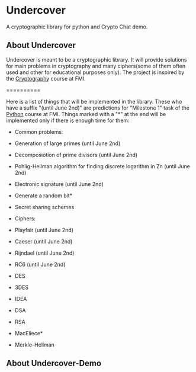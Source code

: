 Undercover
==========

A cryptographic library for python and Crypto Chat demo.

About Undercover
----------

Undercover is meant to be a cryptographic library. It will provide solutions for main problems in cryptography and many ciphers(some of them often used and other for educational purposes only). The project is inspired by the [Cryptography](http://www.fmi.uni-sofia.bg/algebra/cryptodescr.shtml) course at FMI.

==========

Here is a list of things that will be implemented in the library. 
These who have a suffix "(until June 2nd)" are predictions for "Milestone 1" task of the [Python](http://fmi.py-bg.net/) course at FMI. Things marked with a "*" at the end will be implemented only if there is enough time for them:

* Common problems:
 * Generation of large primes (until June 2nd)
 * Decomposiotion of prime divisors (until June 2nd)
 * Pohlig-Hellman algorithm for finding discrete logarithm in Zn (until June 2nd)
 * Еlectronic signature (until June 2nd)
 * Generate a random bit*
 * Secret sharing schemes

* Ciphers:
 * Playfair (until June 2nd)
 * Caeser (until June 2nd)
 * Rijndael (until June 2nd)
 * RC6 (until June 2nd)
 * DES
 * 3DES
 * IDEA
 * DSA
 * RSA
 * MacEliece*
 * Merkle–Hellman

About Undercover-Demo
----------

